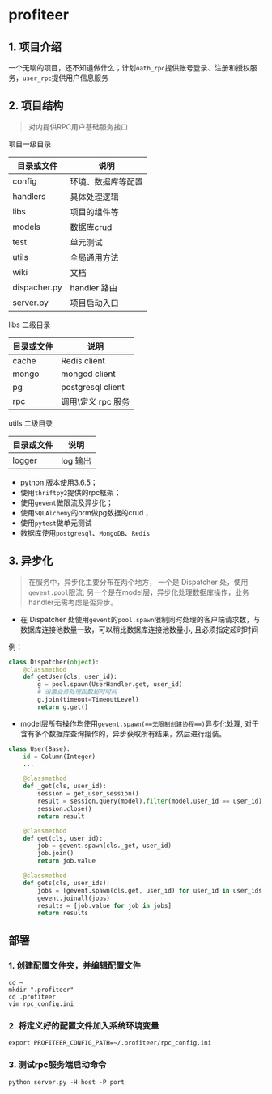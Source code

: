 # profiteer

## 1. 项目介绍

一个无聊的项目，还不知道做什么；计划`oath_rpc`提供账号登录、注册和授权服务，`user_rpc`提供用户信息服务


## 2. 项目结构
> 对内提供RPC用户基础服务接口

项目一级目录

| 目录或文件 | 说明 |
| -------- | --- | 
| config   | 环境、数据库等配置 |
| handlers | 具体处理逻辑 |
| libs     | 项目的组件等 |
| models   | 数据库crud  |
| test     | 单元测试    |
| utils    | 全局通用方法 |
| wiki     | 文档       |
| dispacher.py | handler 路由 |
| server.py | 项目启动入口 |

libs 二级目录

| 目录或文件 | 说明 |
| -------- | --- | 
| cache    | Redis client |
| mongo    | mongod client |
| pg       | postgresql client |
| rpc      | 调用\定义 rpc 服务 |

utils 二级目录

| 目录或文件 | 说明 |
| -------- | --- | 
| logger   | log 输出 |

* python 版本使用3.6.5；
* 使用`thriftpy2`提供的rpc框架；
* 使用`gevent`做限流及异步化；
* 使用`SQLAlchemy`的orm做pg数据的crud；
* 使用`pytest`做单元测试
* 数据库使用`postgresql`、`MongoDB`、`Redis`


## 3. 异步化
> 在服务中，异步化主要分布在两个地方， 一个是 Dispatcher 处，使用`gevent.pool`限流; 另一个是在model层，异步化处理数据库操作，业务handler无需考虑是否异步。

* 在 Dispatcher 处使用`gevent`的`pool.spawn`限制同时处理的客户端请求数，与数据库连接池数量一致，可以稍比数据库连接池数量小, 且必须指定超时时间

例：
```python
class Dispatcher(object):
    @classmethod
    def getUser(cls, user_id):
        g = pool.spawn(UserHandler.get, user_id)
        # 设置业务处理函数超时时间
        g.join(timeout=TimeoutLevel)
        return g.get()
```

* model层所有操作均使用`gevent.spawn(==无限制创建协程==)`异步化处理, 对于含有多个数据库查询操作的，异步获取所有结果，然后进行组装。

```python
class User(Base):
    id = Column(Integer)
    ...

    @classmethod
    def _get(cls, user_id):
        session = get_user_session()
        result = session.query(model).filter(model.user_id == user_id).first()
        session.close()
        return result

    @classmethod
    def get(cls, user_id):
        job = gevent.spawn(cls._get, user_id)
        job.join()
        return job.value

    @classmethod
    def gets(cls, user_ids):
        jobs = [gevent.spawn(cls.get, user_id) for user_id in user_ids]
        gevent.joinall(jobs)
        results = [job.value for job in jobs]
        return results
```


## 部署

### 1. 创建配置文件夹，并编辑配置文件
```shell script
cd ~
mkdir ".profiteer"
cd .profiteer
vim rpc_config.ini
```

### 2. 将定义好的配置文件加入系统环境变量
```shell script
export PROFITEER_CONFIG_PATH=~/.profiteer/rpc_config.ini
```

### 3. 测试rpc服务端启动命令
```shell script
python server.py -H host -P port
```
